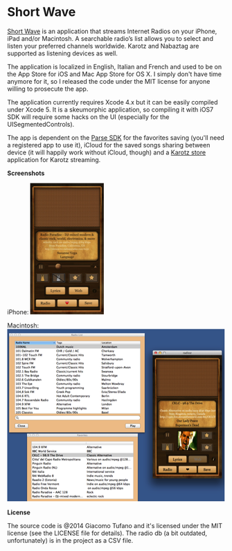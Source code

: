 Short Wave
======

[Short Wave](http://www.iltofa.com/radioz/index.html) is an application that streams Internet Radios on your iPhone, iPad and/or Macintosh. A searchable radio’s list allows you to select and listen your preferred channels worldwide. Karotz and Nabaztag are supported as listening devices as well.

The application is localized in English, Italian and French and used to be on the App Store for iOS and Mac App Store for OS X. I simply don't have time anymore for it, so I released the code under the MIT license for anyone willing to prosecute the app.

The application currently requires Xcode 4.x but it can be easily compiled under Xcode 5. It is a skeumorphic application, so compiling it with iOS7 SDK will require some hacks on the UI (especially for the UISegmentedControls).

The app is dependent on the [Parse SDK](https://www.parse.com) for the favorites saving (you'll need a registered app to use it), iCloud for the saved songs sharing between device (it will happily work without iCloud, though) and a [Karotz store](http://www.karotz.com/appz/home) application for Karotz streaming.

**Screenshots**

iPhone: ![iPhone](ss-iphone.png)

Macintosh: ![Macintosh](ss-mac.png)

**License**

The source code is @2014 Giacomo Tufano and it's licensed under the MIT license (see the LICENSE file for details). The radio db (a bit outdated, unfortunately) is in the project as a CSV file.